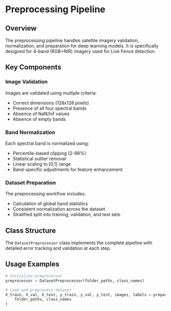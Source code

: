 # Preprocessing Pipeline

## Overview

The preprocessing pipeline handles satellite imagery validation, normalization, and preparation for deep learning models. It is specifically designed for 4-band (RGB+NIR) imagery used for Live Fence detection.

## Key Components

### Image Validation

Images are validated using multiple criteria:
- Correct dimensions (128x128 pixels)
- Presence of all four spectral bands
- Absence of NaN/Inf values
- Absence of empty bands

### Band Normalization

Each spectral band is normalized using:
- Percentile-based clipping (2-98%)
- Statistical outlier removal
- Linear scaling to [0,1] range
- Band-specific adjustments for feature enhancement

### Dataset Preparation

The preprocessing workflow includes:
- Calculation of global band statistics
- Consistent normalization across the dataset
- Stratified split into training, validation, and test sets

## Class Structure

The `DatasetPreprocessor` class implements the complete pipeline with detailed error tracking and validation at each step.

## Usage Examples

```python
# Initialize preprocessor
preprocessor = DatasetPreprocessor(folder_paths, class_names)

# Load and preprocess dataset
X_train, X_val, X_test, y_train, y_val, y_test, images, labels = prepare_dataset_for_deep_learning(
    folder_paths, class_names
)